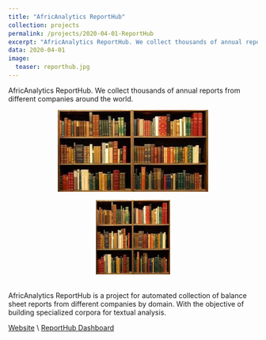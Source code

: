 ```yaml
---
title: "AfricAnalytics ReportHub"
collection: projects
permalink: /projects/2020-04-01-ReportHub
excerpt: "AfricAnalytics ReportHub. We collect thousands of annual reports from different companies around the world"
data: 2020-04-01
image:
  teaser: reporthub.jpg
---
```


AfricAnalytics ReportHub. We collect thousands of annual reports from different companies around the world.

<div align="center">
  
![](/images/reporthub.jpg)
  
</div>

<div align="center">
<img src="/images/reporthub.jpg" style="height:150px; width:150px;" />
</div><br />

AfricAnalytics ReportHub is a project for automated collection of balance sheet reports from different companies by domain. With the objective of building specialized corpora for textual analysis. 

[Website](https://analyzer.shinyapps.io/ReportHub) \  [ReportHub Dashboard](https://analyzer.shinyapps.io/ReportHub/)



